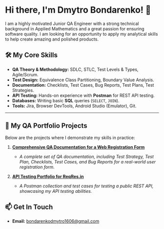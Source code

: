 # Hi there, I'm Dmytro Bondarenko! 👋

I am a highly motivated Junior QA Engineer with a strong technical background in Applied Mathematics and a great passion for ensuring software quality. I am looking for an opportunity to apply my analytical skills to help create amazing and polished products.

## 🛠️ My Core Skills

*   **QA Theory & Methodology:** SDLC, STLC, Test Levels & Types, Agile/Scrum.
*   **Test Design:** Equivalence Class Partitioning, Boundary Value Analysis.
*   **Documentation:** Checklists, Test Cases, Bug Reports, Test Plans, Test Strategies.
*   **API Testing:** Hands-on experience with **Postman** for REST API testing.
*   **Databases:** Writing basic **SQL** queries (`SELECT`, `JOIN`).
*   **Tools:** Jira, Browser DevTools, Android Studio (Emulator), Git.

---

## 📂 My QA Portfolio Projects

Below are the projects where I demonstrate my skills in practice:

1.  **[Comprehensive QA Documentation for a Web Registration Form](https://github.com/[Bondarenko-Dmytro-QA]/QA_Portfolio_Registration_Form)**
    *   *A complete set of QA documentation, including Test Strategy, Test Plan, Checklists, Test Cases, and Bug Reports for a real-world user registration form.*

2.  **[API Testing Portfolio for ReqRes.in](https://github.com/[Bondarenko-Dmytro-QA]/API_Testing_Portfolio_ReqRes)**
    *   *A Postman collection and test cases for testing a public REST API, showcasing my API testing abilities.*

## 📫 Get In Touch
*   **Email:** bondarenkodmytro1606@gmail.com
